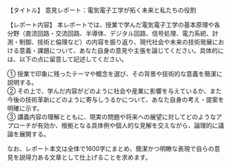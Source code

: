 【タイトル】
意見レポート：電気電子工学が拓く未来と私たちの役割

【レポート内容】
本レポートでは、授業で学んだ電気電子工学の基本原理や各分野（直流回路・交流回路、半導体、デジタル回路、信号処理、電力系統、計測・制御、技術と倫理など）の内容を振り返り、現代社会や未来の技術発展における意義・課題について、あなた自身の意見や主張を論じてください。具体的には、以下の点に留意して記述してください。

① 授業で印象に残ったテーマや概念を選び、その背景や技術的な意義を簡潔に説明する。  
② その上で、学んだ内容がどのように社会や産業に影響を与えているか、また今後の技術革新にどのように寄与しうるかについて、あなた自身の考え・提案を明確に示す。  
③ 講義内容の理解とともに、現実の問題や将来への展望に対してどのようなアプローチが有効か、根拠となる具体例や個人的な見解を交えながら、論理的に議論を展開する。

なお、レポート本文は全体で1600字にまとめ、簡潔かつ明瞭な表現で自らの意見を説得力ある文章として仕上げることを求めます。